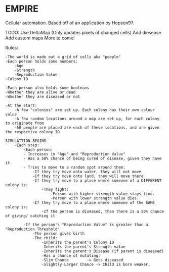 # EMPIRE
Cellular automation. Based off of an application by Hopson97.

TODO: 
 Use DeltaMap (Only updates pixels of changed cells)
 Add diesease
 Add custom maps
 More to come!
 

Rules:

    -The world is made out a grid of cells aka "people"
    -Each person holds some numbers:
        -Age
        -Strength
        -Reproduction Value
    -Colony ID

    -Each person also holds some booleans
    -Whether they are alive or dead
    -Whether they are diseased or not

    -At the start:
        -A few "colonies" are set up. Each colony has their own colour value
        -A few random locations around a map are set up, for each colony to originate from
        -50 people are placed are each of these locations, and are given the respective colony ID

    SIMULATTION BEGINS
        -Each step:
            -Each person:
            - Increases in "Age" and "Reproduction Value"
            - Has a 50% chance of being cured of disease, given they have it
            - Tries to move to a random spot around them:
                -If they try move onto water, they will not move
                -If they try move onto land, they will move there
                -If they try move to a place where someone of a DIFFERENT colony is:
                    -They fight:
                        -Person with higher strength value stays fine.
                        -Person with lower strength value dies.
                -If they try move to a place where someone of the SAME colony is:
                    -If the person is diseased, then there is a 50% chance of giving/ catching it

            -If the person's "Reproduction Value" is greater than a "Reproduction Threshold"
                -The person gives birth
                -The child:
                    -Inherits the parent's Colony ID
                    -Inherits the parent's Strength value
                    -Inherits the parent's Disease (if parent is diseased)
                    -Has a chance of mutating:
                    -Slim Chance        -> Gets diseased
                    -Slightly Larger Chance -> Child is born weaker,
